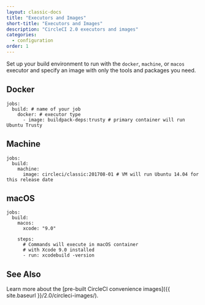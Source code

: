 ```yaml
---
layout: classic-docs
title: "Executors and Images"
short-title: "Executors and Images"
description: "CircleCI 2.0 executors and images"
categories:
  - configuration
order: 1
---
```

Set up your build environment to run with the `docker`, `machine`, or `macos` executor and specify an image with only the tools and packages you need.

## Docker

    jobs:
      build: # name of your job
        docker: # executor type
          - image: buildpack-deps:trusty # primary container will run Ubuntu Trusty
    

## Machine

    jobs:
      build: 
        machine: 
          image: circleci/classic:201708-01 # VM will run Ubuntu 14.04 for this release date
    

## macOS

    jobs:
      build:
        macos:
          xcode: "9.0"
    
        steps:
          # Commands will execute in macOS container
          # with Xcode 9.0 installed
          - run: xcodebuild -version
    

## See Also

Learn more about the [pre-built CircleCI convenience images]({{ site.baseurl }}/2.0/circleci-images/).